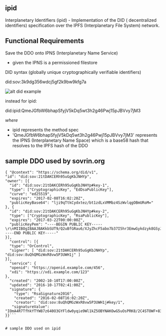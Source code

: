 
## ipid
Interplanetary Identifiers (ipid) -  Implementation of the DID ( decentralized identifiers) specification over the IPFS (Interplanetary File System) network. 


## Functional Requirements 

Save the DDO onto IPNS (Interplanetary Name Service)
- given the IPNS is a permissioned filestore 

DID syntax (globally unique cryptographically verifiable identifiers)

did:sov:3k9dg356wdcj5gf2k9bw9kfg7a

![alt did example](https://ipfs.io/ipfs/QmYEgzjp4K1ZBXZ4y6VDQKCnUsTgdoatA31f6HnpLsXi1E "did example from sovrin")

instead for ipid: 

did:ipid:QmeJGfbW6bhapSfyjV5kDq5wt3h2g46Pwj15pJBVvy7jM3

*where* 
- ipid represents the method spec 
- 'QmeJGfbW6bhapSfyjV5kDq5wt3h2g46Pwj15pJBVvy7jM3' represents the IPNS (Interplanetary Name Space) which is a base58 hash that resolves to the IPFS hash of the DDO 
 


## sample DDO used by sovrin.org 
```
{ "@context": "https://schema.org/did/v1",
"id": "did:sov:21tDAKCERh95uGgKbJNHYp",
"owner": [{ 
  "id": "did:sov:21tDAKCERh95uGgKbJNHYp#key-1",
  "type": ["CryptographicKey", "EdDsaPublicKey"],
  "curve": "ed25519",
  "expires": "2017-02-08T16:02:20Z",
  "publicKeyBase64": "lji9qTtkCydxtez/bt1zdLxVMMbz4SzWvlqgOBmURoM="
}, {
  "id": "did:sov:21tDAKCERh95uGgKbJNHYp#key-2",
  "type": ["CryptographicKey", "RsaPublicKey"],
  "expires": "2017-03-22T00:00:00Z",
  "publicKeyPem": "----BEGIN PUBLIC KEY-----\r\nMIIBOgIBAAJBAKkbSUT9/Q2uBfGRau6/XJyZhcF5abo7b37I5hr3EmwGykdzyk8GSyJK3TOrjyl0sdJsGbFmgQaRyV\r\n-----END PUBLIC KEY-----"
}],
  "control": [{
  "type": "OrControl",
  "signer": [ "did:sov:21tDAKCERh95uGgKbJNHYp", "did:sov:8uQhQMGzWxR8vw5P3UWH1j" ]
}],
  "service": {
  "openid": "https://openid.example.com/456",
  "xdi": "https://xdi.example.com/123"
},
  "created": "2002-10-10T17:00:00Z",
  "updated": "2016-10-17T02:41:00Z",
  "signature": {
    "type": "RsaSignature2016",
    "created": "2016-02-08T16:02:20Z",
    "creator": "did:sov:8uQhQMGzWxR8vw5P3UWH1j#key/1",
   "signatureValue": "IOmA4R7TfhkYTYW87z640O3GYFldw0yqie9Wl1kZ5OBYNAKOwG5uOsPRK8/2C4STOWF+83cMcbZ3CBMq2/gi25s="
}}```


# sample DDO used on ipid 

```


```

